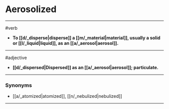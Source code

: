 # Aerosolized
---
#verb
- **To [[d/_disperse|disperse]] a [[m/_material|material]], usually a solid or [[l/_liquid|liquid]], as an [[a/_aerosol|aerosol]].**
---
#adjective
- **[[d/_dispersed|Dispersed]] as an [[a/_aerosol|aerosol]]; particulate.**
---
### Synonyms
- [[a/_atomized|atomized]], [[n/_nebulized|nebulized]]
---
